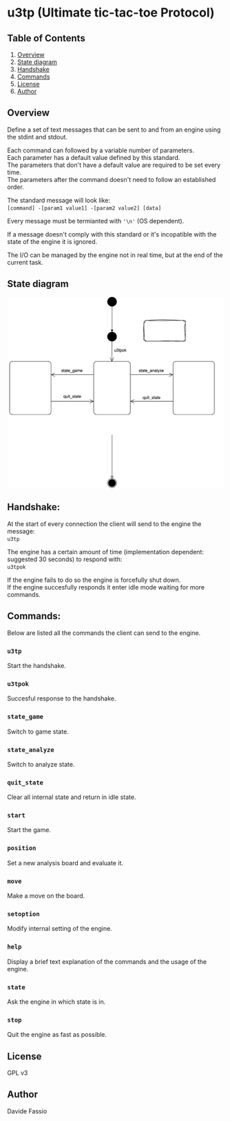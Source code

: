 # u3tp (Ultimate tic-tac-toe Protocol)

## Table of Contents
1. [Overview](#overview)
2. [State diagram](#state-diagram)
3. [Handshake](#handshake)
4. [Commands](#commands)
5. [License](#license)
6. [Author](#author)

## Overview
Define a set of text messages that can be sent to and from an engine using the stdint and stdout.

Each command can followed by a variable number of parameters. \
Each parameter has a default value defined by this standard. \
The parameters that don't have a default value are required to be set every time. \
The parameters after the command doesn't need to follow an established order.

The standard message will look like: \
`[command] -[param1 value1] -[param2 value2] [data]`

Every message must be termianted with `'\n'` (OS dependent). 

If a message doesn't comply with this standard or it's incopatible with the state of the engine it is ignored.

The I/O can be managed by the engine not in real time, but at the end of the current task.

## State diagram
![State diagram](./u3tp.svg)

## Handshake:
At the start of every connection the client will send to the engine the message: \
`u3tp`

The engine has a certain amount of time (implementation dependent: suggested 30 seconds) to respond with: \
`u3tpok`

If the engine fails to do so the engine is forcefully shut down. \
If the engine succesfully responds it enter idle mode waiting for more commands.

## Commands:
Below are listed all the commands the client can send to the engine.

### `u3tp`
Start the handshake.

### `u3tpok`
Succesful response to the handshake.

### `state_game`
Switch to game state.

### `state_analyze`
Switch to analyze state.

### `quit_state`
Clear all internal state and return in idle state.

### `start`
Start the game.

### `position`
Set a new analysis board and evaluate it.

### `move`
Make a move on the board.

### `setoption`
Modify internal setting of the engine.

### `help`
Display a brief text explanation of the commands and the usage of the engine.

### `state`
Ask the engine in which state is in.

### `stop`
Quit the engine as fast as possible.

## License
GPL v3

## Author
Davide Fassio

